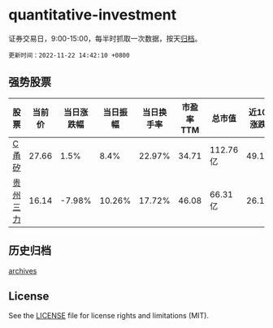 # quantitative-investment

证券交易日，9:00-15:00，每半时抓取一次数据，按天[归档](archives)。

`更新时间：2022-11-22 14:42:10 +0800`

## 强势股票

|股票|当前价|当日涨跌幅|当日振幅|当日换手率|市盈率TTM|总市值|近10日涨跌幅|
|----|----|----|----|----|----|----|----|
|[C甬矽](https://xueqiu.com/S/SH688362)|27.66|1.5%|8.4%|22.97%|34.71|112.76亿|49.19%|
|[贵州三力](https://xueqiu.com/S/SH603439)|16.14|-7.98%|10.26%|17.72%|46.08|66.31亿|26.19%|

## 历史归档

[archives](archives)

## License

See the [LICENSE](LICENSE) file for license rights and limitations (MIT).